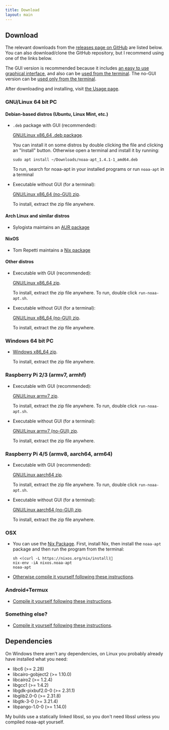 ```yaml
---
title: Download
layout: main
---
```


## Download

The relevant downloads from the
[releases page on GitHub](https://github.com/martinber/noaa-apt/releases) are
listed below. You can also download/clone the GitHub repository, but I recommend
using one of the links below.

The GUI version is recommended because it includes
[an easy to use graphical interface](./usage.html#gui), and also can be
[used from the terminal](./usage.html#terminal). The no-GUI
version can be [used only from the terminal](./usage.html#terminal).

After downloading and installing, visit [the Usage page](./usage.html).

### GNU/Linux 64 bit PC

#### Debian-based distros (Ubuntu, Linux Mint, etc.)

- `.deb` package with GUI (recommended):

    [GNU/Linux x86_64 .deb package][amd64_deb].

    You can install it on some distros by double clicking the file and clicking
    an "Install" button. Otherwise open a terminal and install it by running:

    ```
    sudo apt install ~/Downloads/noaa-apt_1.4.1-1_amd64.deb
    ```

    To run, search for noaa-apt in your installed programs or run `noaa-apt` in
    a terminal

- Executable without GUI (for a terminal):

    [GNU/Linux x86_64 (no-GUI) zip][x86_64_linux_gnu_nogui_zip].

    To install, extract the zip file anywhere.

#### Arch Linux and similar distros

- Sylogista maintains an [AUR package](https://aur.archlinux.org/packages/noaa-apt/)

#### NixOS

- Tom Repetti maintains a [Nix package](https://search.nixos.org/packages?query=noaa-apt&from=0&size=30&sort=relevance&channel=unstable)

#### Other distros

- Executable with GUI (recommended):

    [GNU/Linux x86_64 zip][x86_64_linux_gnu_zip].

    To install, extract the zip file anywhere. To run, double click
    `run-noaa-apt.sh`.

- Executable without GUI (for a terminal):

    [GNU/Linux x86_64 (no-GUI) zip][x86_64_linux_gnu_nogui_zip].

    To install, extract the zip file anywhere.

### Windows 64 bit PC

- [Windows x86_64 zip][x86_64_windows_gnu_zip].

    To install, extract the zip file anywhere.

### Raspberry Pi 2/3 (armv7, armhf)

- Executable with GUI (recommended):

    [GNU/Linux armv7 zip][armv7_linux_gnueabihf_zip].

    To install, extract the zip file anywhere. To run, double click
    `run-noaa-apt.sh`.

- Executable without GUI (for a terminal):

    [GNU/Linux armv7 (no-GUI) zip][armv7_linux_gnueabihf_nogui_zip].

    To install, extract the zip file anywhere.

### Raspberry Pi 4/5 (armv8, aarch64, arm64)

- Executable with GUI (recommended):

    [GNU/Linux aarch64 zip][aarch64_linux_gnu_zip].

    To install, extract the zip file anywhere. To run, double click
    `run-noaa-apt.sh`.

- Executable without GUI (for a terminal):

    [GNU/Linux aarch64 (no-GUI) zip][aarch64_linux_gnu_nogui_zip].

    To install, extract the zip file anywhere.

### OSX

- You can use the [Nix Package](https://search.nixos.org/packages?query=noaa-apt&from=0&size=30&sort=relevance&channel=unstable).
    First, install Nix, then install the `noaa-apt` package and then run the
    program from the terminal:

    ```
    sh <(curl -L https://nixos.org/nix/install)
    nix-env -iA nixos.noaa-apt
    noaa-apt
    ```

- [Otherwise compile it yourself following these instructions](./development.html#compilation).

### Android+Termux

- [Compile it yourself following these instructions](./development.html#compilation).

### Something else?

- [Compile it yourself following these instructions](./development.html#compilation).

## Dependencies

On Windows there aren't any dependencies, on Linux you probably already have
installed what you need:

- libc6 (>= 2.28)
- libcairo-gobject2 (>= 1.10.0)
- libcairo2 (>= 1.2.4)
- libgcc1 (>= 1:4.2)
- libgdk-pixbuf2.0-0 (>= 2.31.1)
- libglib2.0-0 (>= 2.31.8)
- libgtk-3-0 (>= 3.21.4)
- libpango-1.0-0 (>= 1.14.0)

My builds use a statically linked libssl, so you don't need libssl unless you
compiled noaa-apt yourself.

[amd64_deb]: https://github.com/martinber/noaa-apt/releases/download/v1.4.1/noaa-apt_1.4.1-1_amd64.deb
[x86_64_windows_gnu_zip]: https://github.com/martinber/noaa-apt/releases/download/v1.4.1/noaa-apt-1.4.1-x86_64-windows-gnu.zip
[x86_64_linux_gnu_zip]: https://github.com/martinber/noaa-apt/releases/download/v1.4.1/noaa-apt-1.4.1-x86_64-linux-gnu.zip
[x86_64_linux_gnu_nogui_zip]: https://github.com/martinber/noaa-apt/releases/download/v1.4.1/noaa-apt-1.4.1-x86_64-linux-gnu-nogui.zip
[armv7_linux_gnueabihf_zip]: https://github.com/martinber/noaa-apt/releases/download/v1.4.1/noaa-apt-1.4.1-armv7-linux-gnueabihf.zip
[armv7_linux_gnueabihf_nogui_zip]: https://github.com/martinber/noaa-apt/releases/download/v1.4.1/noaa-apt-1.4.1-armv7-linux-gnueabihf-nogui.zip
[aarch64_linux_gnu_zip]: https://github.com/martinber/noaa-apt/releases/download/v1.4.1/noaa-apt-1.4.1-aarch64-linux-gnu.zip
[aarch64_linux_gnu_nogui_zip]: https://github.com/martinber/noaa-apt/releases/download/v1.4.1/noaa-apt-1.4.1-aarch64-linux-gnu-nogui.zip

